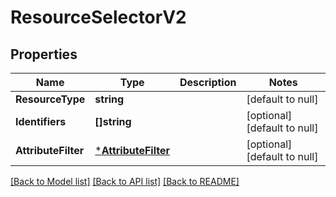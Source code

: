 # ResourceSelectorV2

## Properties
Name | Type | Description | Notes
------------ | ------------- | ------------- | -------------
**ResourceType** | **string** |  | [default to null]
**Identifiers** | **[]string** |  | [optional] [default to null]
**AttributeFilter** | [***AttributeFilter**](AttributeFilter.md) |  | [optional] [default to null]

[[Back to Model list]](../README.md#documentation-for-models) [[Back to API list]](../README.md#documentation-for-api-endpoints) [[Back to README]](../README.md)


